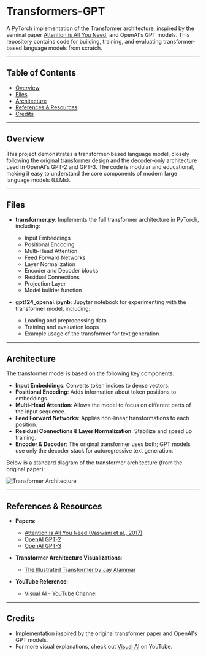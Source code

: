 # Transformers-GPT

A PyTorch implementation of the Transformer architecture, inspired by the seminal paper [Attention is All You Need](https://arxiv.org/abs/1706.03762), and OpenAI's GPT models. This repository contains code for building, training, and evaluating transformer-based language models from scratch.

---

## Table of Contents
- [Overview](#overview)
- [Files](#files)
- [Architecture](#architecture)
- [References & Resources](#references--resources)
- [Credits](#credits)

---

## Overview

This project demonstrates a transformer-based language model, closely following the original transformer design and the decoder-only architecture used in OpenAI's GPT-2 and GPT-3. The code is modular and educational, making it easy to understand the core components of modern large language models (LLMs).

---

## Files

- **transformer.py**: Implements the full transformer architecture in PyTorch, including:
  - Input Embeddings
  - Positional Encoding
  - Multi-Head Attention
  - Feed Forward Networks
  - Layer Normalization
  - Encoder and Decoder blocks
  - Residual Connections
  - Projection Layer
  - Model builder function

- **gpt124_openai.ipynb**: Jupyter notebook for experimenting with the transformer model, including:
  - Loading and preprocessing data
  - Training and evaluation loops
  - Example usage of the transformer for text generation

---

## Architecture

The transformer model is based on the following key components:

- **Input Embeddings**: Converts token indices to dense vectors.
- **Positional Encoding**: Adds information about token positions to embeddings.
- **Multi-Head Attention**: Allows the model to focus on different parts of the input sequence.
- **Feed Forward Networks**: Applies non-linear transformations to each position.
- **Residual Connections & Layer Normalization**: Stabilize and speed up training.
- **Encoder & Decoder**: The original transformer uses both; GPT models use only the decoder stack for autoregressive text generation.

Below is a standard diagram of the transformer architecture (from the original paper):

![Transformer Architecture](https://towardsdatascience.com/wp-content/uploads/2020/11/1ZCFSvkKtppgew3cc7BIaug.png)

---

## References & Resources

- **Papers**:
  - [Attention is All You Need (Vaswani et al., 2017)](https://arxiv.org/abs/1706.03762)
  - [OpenAI GPT-2](https://openai.com/research/publications/language-unsupervised)
  - [OpenAI GPT-3](https://arxiv.org/abs/2005.14165)

- **Transformer Architecture Visualizations**:
  - [The Illustrated Transformer by Jay Alammar](https://jalammar.github.io/illustrated-transformer/)

- **YouTube Reference**:
  - [Visual AI - YouTube Channel](https://www.youtube.com/@VisualAI)

---

## Credits

- Implementation inspired by the original transformer paper and OpenAI's GPT models.
- For more visual explanations, check out [Visual AI](https://www.youtube.com/@VisualAI) on YouTube. 
